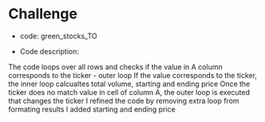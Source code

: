 # Challenge

* code: green_stocks_TO

* Code description:

The code loops over all rows and checks if the value in A column corresponds to the ticker - outer loop
If the value corresponds to the ticker, the inner loop calcualtes total volume, starting and ending price
Once the ticker does no match value in cell of column A, the outer loop is executed that changes the ticker
I refined the code by removing extra loop from formating results
I added starting and ending price
